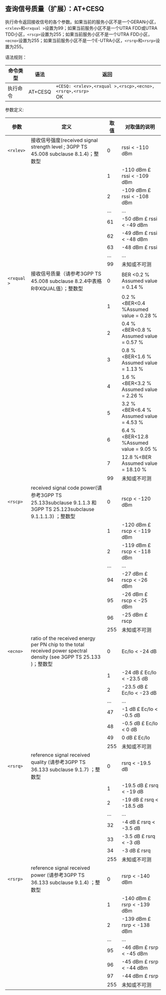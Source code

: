 ## 查询信号质量（扩展）：AT+CESQ

执行命令返回接收信号的各个参数。如果当前的服务小区不是一个GERAN小区，`<rxlev>`和`<rxqual >`设置为99；如果当前服务小区不是一个UTRA FDD或UTRA TDD小区，`<rscp>`设置为255；如果当前服务小区不是一个UTRA FDD小区，`<ecno>`设置为255；如果当前服务小区不是一个E-UTRA小区，`<rsrq>`和`<rsrp>`设置为255。

语法规则：

| 命令类型 | 语法    | 返回                                                         |
| -------- | ------- | ------------------------------------------------------------ |
| 执行命令 | AT+CESQ | `+CESQ: <rxlev>,<rxqual >,<rscp>,<ecno>,<rsrq>,<rsrp>`<br> OK |

 

参数定义:

| 参数        | 定义                                                         | 取值 | 对取值的说明                                 |
| ----------- | ------------------------------------------------------------ | ---- | -------------------------------------------- |
| `<rxlev>`   | 接收信号强度(received signal strength level ; 3GPP TS 45.008 subclause 8.1.4)；整数型 | 0    | rssi < -110 dBm                              |
|             |                                                              | 1    | -110 dBm £ rssi < -109 dBm                   |
|             |                                                              | 2    | -109 dBm £ rssi < -108 dBm                   |
|             |                                                              | …    | …                                            |
|             |                                                              | 61   | -50 dBm £ rssi < -49 dBm                     |
|             |                                                              | 62   | -49 dBm £ rssi < -48 dBm                     |
|             |                                                              | 63   | -48 dBm £ rssi                               |
|             |                                                              | …    | …                                            |
|             |                                                              | 99   | 未知或不可测                                 |
| `<rxqual >` | 接收信号质量（请参考3GPP TS 45.008 subclause 8.2.4中表格R中XQUAL值）；整数型 | 0    | BER	<0.2 %	Assumed value =	0.14 %   |
|             |                                                              | 1    | 0.2 %<BER<0.4 %Assumed value =	0.28 %     |
|             |                                                              | 2    | 0.4 %<BER<0.8 %	Assumed value =	0.57 % |
|             |                                                              | 3    | 0.8 %<BER<1.6 %	Assumed value =	1.13 % |
|             |                                                              | 4    | 1.6 %<BER<3.2 %	Assumed value =	2.26 % |
|             |                                                              | 5    | 3.2 %<BER<6.4 %	Assumed value =	4.53 % |
|             |                                                              | 6    | 6.4 %<BER<12.8 %Assumed value =	9.05 %    |
|             |                                                              | 7    | 12.8 %<BER	Assumed value =	18.10 %     |
|             |                                                              | 99   | 未知或不可测                                 |
| `<rscp>`    | received signal code power(请参考3GPP TS 25.133subclause 9.1.1.3 和 3GPP TS 25.123subclause 9.1.1.1.3) ；整数型 | 0    | rscp < -120 dBm                              |
|             |                                                              | 1    | -120 dBm £ rscp < -119 dBm                   |
|             |                                                              | 2    | -119 dBm £ rscp < -118 dBm                   |
|             |                                                              | …    | …                                            |
|             |                                                              | 94   | -27 dBm £ rscp < -26 dBm                     |
|             |                                                              | 95   | -26 dBm £ rscp < -25 dBm                     |
|             |                                                              | 96   | -25 dBm £ rscp                               |
|             |                                                              | 255  | 未知或不可测                                 |
| `<ecno>`    | ratio of the received energy per PN chip to the total received power spectral density (see 3GPP TS 25.133 )；整数型 | 0    | Ec/Io < -24 dB                               |
|             |                                                              | 1    | -24 dB £ Ec/Io < -23.5 dB                    |
|             |                                                              | 2    | -23.5 dB £ Ec/Io < -23 dB                    |
|             |                                                              | …    | …                                            |
|             |                                                              | 47   | -1 dB £ Ec/Io < -0.5 dB                      |
|             |                                                              | 48   | -0.5 dB £ Ec/Io < 0 dB                       |
|             |                                                              | 49   | 0 dB £ Ec/Io                                 |
|             |                                                              | 255  | 未知或不可测                                 |
| `<rsrq>`    | reference signal received quality (请参考3GPP TS 36.133 subclause 9.1.7) ；整数型 | 0    | rsrq < -19.5 dB                              |
|             |                                                              | 1    | -19.5 dB £ rsrq < -19 dB                     |
|             |                                                              | 2    | -19 dB £ rsrq < -18.5 dB                     |
|             |                                                              | …    | …                                            |
|             |                                                              | 32   | -4 dB £ rsrq < -3.5 dB                       |
|             |                                                              | 33   | -3.5 dB £ rsrq < -3 dB                       |
|             |                                                              | 34   | -3 dB £ rsrq                                 |
|             |                                                              | 255  | 未知或不可测                                 |
| `<rsrp>`    | reference signal received power (请参考3GPP TS 36.133 subclause 9.1.4) ；整数型 | 0    | rsrp < -140 dBm                              |
|             |                                                              | 1    | -140 dBm £ rsrp < -139 dBm                   |
|             |                                                              | 2    | -139 dBm £ rsrp < -138 dBm                   |
|             |                                                              | …    | …                                            |
|             |                                                              | 95   | -46 dBm £ rsrp < -45 dBm                     |
|             |                                                              | 96   | -45 dBm £ rsrp < -44 dBm                     |
|             |                                                              | 97   | -44 dBm £ rsrp                               |
|             |                                                              | 255  | 未知或不可测                                 |
